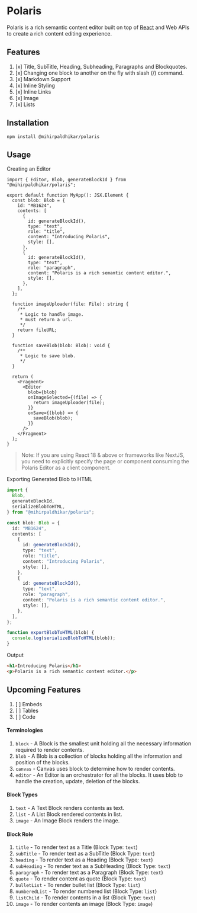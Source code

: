 # Polaris

Polaris is a rich semantic content editor built on top of [React](https://react.dev) and Web APIs to create a rich
content editing experience.

## Features

1. [x] Title, SubTitle, Heading, Subheading, Paragraphs and Blockquotes.
2. [x] Changing one block to another on the fly with slash (/) command.
3. [x] Markdown Support
4. [x] Inline Styling
5. [x] Inline Links
6. [x] Image
7. [x] Lists

## Installation

```
npm install @mihirpaldhikar/polaris
```

## Usage

Creating an Editor

```tsx
import { Editor, Blob, generateBlockId } from "@mihirpaldhikar/polaris";

export default function MyApp(): JSX.Element {
  const blob: Blob = {
    id: "MB1624",
    contents: [
      {
        id: generateBlockId(),
        type: "text",
        role: "title",
        content: "Introducing Polaris",
        style: [],
      },
      {
        id: generateBlockId(),
        type: "text",
        role: "paragraph",
        content: "Polaris is a rich semantic content editor.",
        style: [],
      },
    ],
  };

  function imageUploader(file: File): string {
    /**
     * Logic to handle image.
     * must return a url.
     */
    return fileURL;
  }

  function saveBlob(blob: Blob): void {
    /**
     * Logic to save blob.
     */
  }

  return (
    <Fragment>
      <Editor
        blob={blob}
        onImageSelected={(file) => {
          return imageUploader(file);
        }}
        onSave={(blob) => {
          saveBlob(blob);
        }}
      />
    </Fragment>
  );
}
```

> Note: If you are using React 18 & above or frameworks like NextJS, you need to explicitly specify the page or
> component consuming the Polaris Editor as a client component.

Exporting Generated Blob to HTML

```ts
import {
  Blob,
  generateBlockId,
  serializeBlobToHTML,
} from "@mihirpaldhikar/polaris";

const blob: Blob = {
  id: "MB1624",
  contents: [
    {
      id: generateBlockId(),
      type: "text",
      role: "title",
      content: "Introducing Polaris",
      style: [],
    },
    {
      id: generateBlockId(),
      type: "text",
      role: "paragraph",
      content: "Polaris is a rich semantic content editor.",
      style: [],
    },
  ],
};

function exportBlobToHTML(blob) {
  console.log(serializeBlobToHTML(blob));
}
```

Output

```html
<h1>Introducing Polaris</h1>
<p>Polaris is a rich semantic content editor.</p>
```

## Upcoming Features

1. [ ] Embeds
2. [ ] Tables
3. [ ] Code

#### Terminologies

1. `block` - A Block is the smallest unit holding all the necessary information required to render contents.
2. `blob` - A Blob is a collection of blocks holding all the information and position of the blocks.
3. `canvas` - Canvas uses block to determine how to render contents.
4. `editor` - An Editor is an orchestrator for all the blocks. It uses blob to handle the creation, update, deletion of
   the blocks.

#### Block Types

1. `text` - A Text Block renders contents as text.
2. `list` - A List Block rendered contents in list.
3. `image` - An Image Block renders the image.

#### Block Role

1. `title` - To render text as a Title (Block Type: `text`)
2. `subTitle` - To render text as a SubTitle (Block Type: `text`)
3. `heading` - To render text as a Heading (Block Type: `text`)
4. `subHeading` - To render text as a SubHeading (Block Type: `text`)
5. `paragraph` - To render text as a Paragraph (Block Type: `text`)
6. `quote` - To render content as quote (Block Type: `text`)
7. `bulletList` - To render bullet list (Block Type: `list`)
8. `numberedList` - To render numbered list (Block Type: `list`)
9. `listChild` - To render contents in a list (Block Type: `text`)
10. `image` - To render contents an image (Block Type: `image`)
